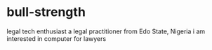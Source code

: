# bull-strength
legal tech enthusiast 
a legal practitioner from Edo State, Nigeria
i am interested in computer for lawyers

